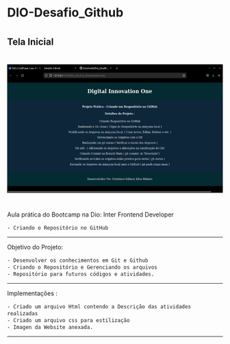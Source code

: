 # DIO-Desafio_Github

#
## Tela Inicial
#
<img src="website-desafio.png" alt="Tela Inicial" height="300px"/>

#

Aula prática do Bootcamp na Dio: Inter Frontend Developer

    - Criando o Repositório no GitHub

---

Objetivo do Projeto:

    - Desenvolver os conhecimentos em Git e Github
    - Criando o Repositório e Gerenciando os arquivos
    - Repositório para futuros códigos e atividades.
---

Implementações :
    
    - Criado um arquivo Html contendo a Descrição das atividades realizadas 
    - Criado um arquivo css para estilização
    - Imagen da Website anexada.
---





